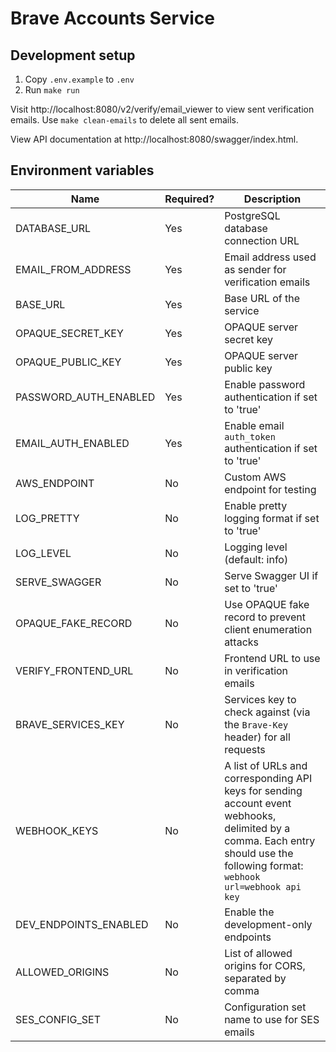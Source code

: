 # Brave Accounts Service

## Development setup

1. Copy `.env.example` to `.env`
2. Run `make run`

Visit http://localhost:8080/v2/verify/email_viewer to view sent verification emails.
Use `make clean-emails` to delete all sent emails.

View API documentation at http://localhost:8080/swagger/index.html.

## Environment variables

| Name | Required? | Description |
|------|-----------|-------------|
| DATABASE_URL | Yes | PostgreSQL database connection URL |
| EMAIL_FROM_ADDRESS | Yes | Email address used as sender for verification emails |
| BASE_URL | Yes | Base URL of the service |
| OPAQUE_SECRET_KEY | Yes | OPAQUE server secret key |
| OPAQUE_PUBLIC_KEY | Yes | OPAQUE server public key |
| PASSWORD_AUTH_ENABLED | Yes | Enable password authentication if set to 'true' |
| EMAIL_AUTH_ENABLED | Yes | Enable email `auth_token` authentication if set to 'true' |
| AWS_ENDPOINT | No | Custom AWS endpoint for testing |
| LOG_PRETTY | No | Enable pretty logging format if set to 'true' |
| LOG_LEVEL | No | Logging level (default: info) |
| SERVE_SWAGGER | No | Serve Swagger UI if set to 'true' |
| OPAQUE_FAKE_RECORD | No | Use OPAQUE fake record to prevent client enumeration attacks |
| VERIFY_FRONTEND_URL | No | Frontend URL to use in verification emails |
| BRAVE_SERVICES_KEY | No | Services key to check against (via the `Brave-Key` header) for all requests |
| WEBHOOK_KEYS | No | A list of URLs and corresponding API keys for sending account event webhooks, delimited by a comma. Each entry should use the following format: `webhook url=webhook api key` |
| DEV_ENDPOINTS_ENABLED | No | Enable the development-only endpoints |
| ALLOWED_ORIGINS | No | List of allowed origins for CORS, separated by comma |
| SES_CONFIG_SET | No | Configuration set name to use for SES emails |

